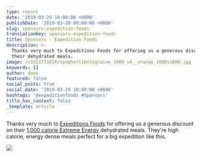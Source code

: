 ```yaml
---
type: report
date: '2019-03-29 10:00:00 +0000'
publishDate: '2019-03-20 00:00:00 +0000'
slug: sponsors-expedition-foods
translationKey: sponsors-expedition-foods
title: Sponsors - Expedition Foods
description: >-
  Thanks very much to Expeditions Foods for offering us a generous discount on
  their dehydrated meals.
image: /v1551711026/spaghettibolognaise_1000_v4__orange_1000x1000.jpg
keywords: []
author: dave
featured: false
social_posts: true
social_date: '2019-03-29 10:00:00 +0000'
hashtags: '@expeditionfoods #Sponsors'
title_has_context: false
_template: article
---
```





Thanks very much to [Expeditions Foods](https://expeditionfoods.com/) for offering us a generous discount on their [1,000 calorie Extreme Energy](https://expeditionfoods.com/collections/1000kcal) dehydrated meals. They're high calorie, energy dense meals perfect for a big expedition like this.   

![](https://res.cloudinary.com/wildernessprime/image/upload/w_800,dpr_auto/v1551711026/spaghettibolognaise_1000_v4__orange_1000x1000.jpg)

